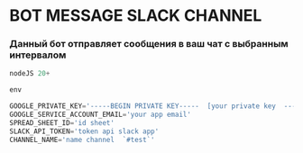 # BOT MESSAGE SLACK CHANNEL

### Данный бот отправляет сообщения в ваш чат с выбранным интервалом


```javascript
nodeJS 20+

env

GOOGLE_PRIVATE_KEY='-----BEGIN PRIVATE KEY-----  [your private key  -----END PRIVATE KEY-----'
GOOGLE_SERVICE_ACCOUNT_EMAIL='your app email'
SPREAD_SHEET_ID='id sheet'
SLACK_API_TOKEN='token api slack app'
CHANNEL_NAME='name channel  `#test`'
```